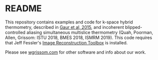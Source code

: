 # README #

This repository contains examples and code for k-space hybrid thermometry, described in [Gaur et al, 2015](http://dx.doi.org/10.1002/mrm.25327), and incoherent blipped-controlled aliasing simultaneous multislice thermometry (Quah, Poorman, Allen, Grissom: ISTU 2018, BMES 2018, ISMRM 2019). This code requires that Jeff Fessler's [Image Reconstruction Toolbox](http://web.eecs.umich.edu/~fessler/code/index.html) is installed.

Please see [wgrissom.com](http://wgrissom.com) for other software and info about our work.
